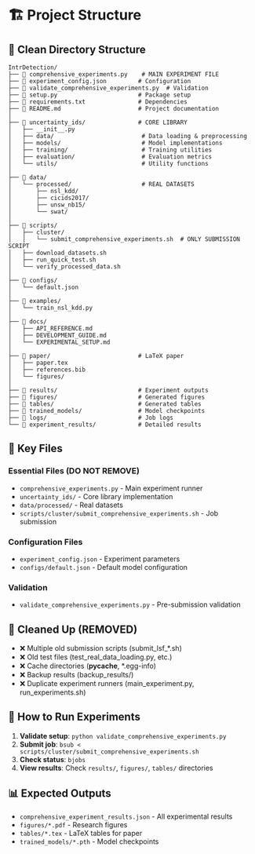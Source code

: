 # 🏗️ Project Structure

## 📁 **Clean Directory Structure**

```
IntrDetection/
├── 📄 comprehensive_experiments.py    # MAIN EXPERIMENT FILE
├── 📄 experiment_config.json         # Configuration
├── 📄 validate_comprehensive_experiments.py  # Validation
├── 📄 setup.py                       # Package setup
├── 📄 requirements.txt               # Dependencies
├── 📄 README.md                      # Project documentation
│
├── 📁 uncertainty_ids/               # CORE LIBRARY
│   ├── __init__.py
│   ├── data/                         # Data loading & preprocessing
│   ├── models/                       # Model implementations
│   ├── training/                     # Training utilities
│   ├── evaluation/                   # Evaluation metrics
│   └── utils/                        # Utility functions
│
├── 📁 data/
│   └── processed/                    # REAL DATASETS
│       ├── nsl_kdd/
│       ├── cicids2017/
│       ├── unsw_nb15/
│       └── swat/
│
├── 📁 scripts/
│   ├── cluster/
│   │   └── submit_comprehensive_experiments.sh  # ONLY SUBMISSION SCRIPT
│   ├── download_datasets.sh
│   ├── run_quick_test.sh
│   └── verify_processed_data.sh
│
├── 📁 configs/
│   └── default.json
│
├── 📁 examples/
│   └── train_nsl_kdd.py
│
├── 📁 docs/
│   ├── API_REFERENCE.md
│   ├── DEVELOPMENT_GUIDE.md
│   └── EXPERIMENTAL_SETUP.md
│
├── 📁 paper/                         # LaTeX paper
│   ├── paper.tex
│   ├── references.bib
│   └── figures/
│
├── 📁 results/                       # Experiment outputs
├── 📁 figures/                       # Generated figures
├── 📁 tables/                        # Generated tables
├── 📁 trained_models/                # Model checkpoints
├── 📁 logs/                          # Job logs
└── 📁 experiment_results/            # Detailed results
```

## 🎯 **Key Files**

### **Essential Files (DO NOT REMOVE)**
- `comprehensive_experiments.py` - Main experiment runner
- `uncertainty_ids/` - Core library implementation
- `data/processed/` - Real datasets
- `scripts/cluster/submit_comprehensive_experiments.sh` - Job submission

### **Configuration Files**
- `experiment_config.json` - Experiment parameters
- `configs/default.json` - Default model configuration

### **Validation**
- `validate_comprehensive_experiments.py` - Pre-submission validation

## 🧹 **Cleaned Up (REMOVED)**
- ❌ Multiple old submission scripts (submit_lsf_*.sh)
- ❌ Old test files (test_real_data_loading.py, etc.)
- ❌ Cache directories (__pycache__, *.egg-info)
- ❌ Backup results (backup_results/)
- ❌ Duplicate experiment runners (main_experiment.py, run_experiments.sh)

## 🚀 **How to Run Experiments**

1. **Validate setup**: `python validate_comprehensive_experiments.py`
2. **Submit job**: `bsub < scripts/cluster/submit_comprehensive_experiments.sh`
3. **Check status**: `bjobs`
4. **View results**: Check `results/`, `figures/`, `tables/` directories

## 📊 **Expected Outputs**
- `comprehensive_experiment_results.json` - All experimental results
- `figures/*.pdf` - Research figures
- `tables/*.tex` - LaTeX tables for paper
- `trained_models/*.pth` - Model checkpoints
